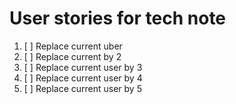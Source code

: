 # User stories for tech note

1. [ ] Replace current uber
2. [ ] Replace current by 2
3. [ ] Replace current user by 3
4. [ ] Replace current user by 4
5. [ ] Replace current user by 5